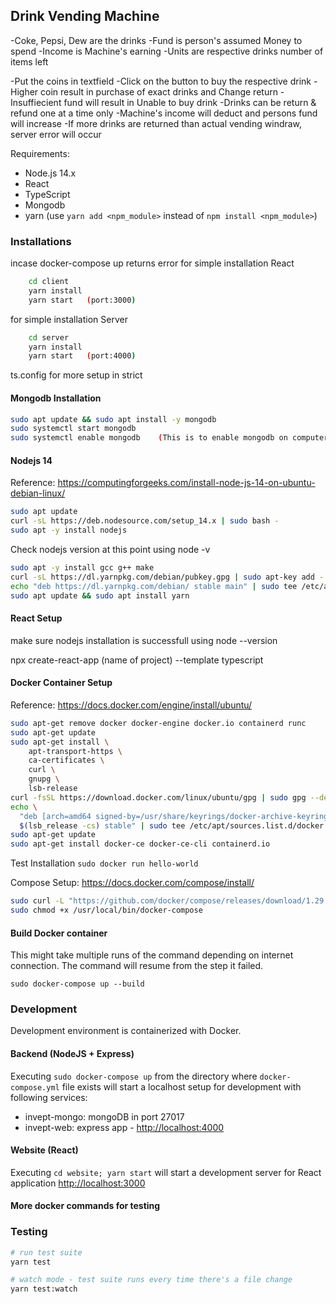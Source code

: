 ## Drink Vending Machine

-Coke, Pepsi, Dew are the drinks
-Fund is person's assumed Money to spend
-Income is Machine's earning
-Units are respective drinks number of items left

-Put the coins in textfield
  -Click on the button to buy the respective drink
  -Higher coin result in purchase of exact drinks and Change return
  -Insuffiecient fund will result in Unable to buy drink
  -Drinks can be return & refund one at a time only
  -Machine's income will deduct and persons fund will increase
  -If more drinks are returned than actual vending windraw, server error will occur


Requirements:
- Node.js 14.x
- React
- TypeScript
- Mongodb
- yarn (use `yarn add <npm_module>` instead of `npm install <npm_module>`)

### Installations
incase  docker-compose up returns error
for simple installation React
```bash
	cd client
	yarn install
	yarn start   (port:3000)
```

for simple installation Server
```bash
	cd server
	yarn install
	yarn start   (port:4000)
  ```
	
ts.config for more setup in strict

#### Mongodb Installation

```bash
sudo apt update && sudo apt install -y mongodb
sudo systemctl start mongodb
sudo systemctl enable mongodb    (This is to enable mongodb on computer restart)
```

#### Nodejs 14

Reference:
https://computingforgeeks.com/install-node-js-14-on-ubuntu-debian-linux/

```bash
sudo apt update
curl -sL https://deb.nodesource.com/setup_14.x | sudo bash -
sudo apt -y install nodejs
```

Check nodejs version at this point using node -v

```bash
sudo apt -y install gcc g++ make
curl -sL https://dl.yarnpkg.com/debian/pubkey.gpg | sudo apt-key add -
echo "deb https://dl.yarnpkg.com/debian/ stable main" | sudo tee /etc/apt/sources.list.d/yarn.list
sudo apt update && sudo apt install yarn
```
#### React Setup
make sure nodejs installation is successfull using node --version

npx create-react-app (name of project) --template typescript

#### Docker Container Setup

Reference: https://docs.docker.com/engine/install/ubuntu/

```bash
sudo apt-get remove docker docker-engine docker.io containerd runc
sudo apt-get update
sudo apt-get install \
    apt-transport-https \
    ca-certificates \
    curl \
    gnupg \
    lsb-release
curl -fsSL https://download.docker.com/linux/ubuntu/gpg | sudo gpg --dearmor -o /usr/share/keyrings/docker-archive-keyring.gpg
echo \
  "deb [arch=amd64 signed-by=/usr/share/keyrings/docker-archive-keyring.gpg] https://download.docker.com/linux/ubuntu \
  $(lsb_release -cs) stable" | sudo tee /etc/apt/sources.list.d/docker.list > /dev/null
sudo apt-get update
sudo apt-get install docker-ce docker-ce-cli containerd.io
```

Test Installation `sudo docker run hello-world`

Compose Setup: https://docs.docker.com/compose/install/

```bash
sudo curl -L "https://github.com/docker/compose/releases/download/1.29.2/docker-compose-$(uname -s)-$(uname -m)" -o /usr/local/bin/docker-compose
sudo chmod +x /usr/local/bin/docker-compose
```

#### Build Docker container

This might take multiple runs of the command depending on internet connection.
The command will resume from the step it failed.

`sudo docker-compose up --build`



### Development

Development environment is containerized with Docker.

#### Backend (NodeJS + Express)

Executing `sudo docker-compose up` from the directory where `docker-compose.yml`
file exists will start a localhost setup for development with following
services:

- invept-mongo: mongoDB in port 27017
- invept-web: express app - <http://localhost:4000>

#### Website (React)

Executing `cd website; yarn start` will start a development server for React
application <http://localhost:3000>

#### More docker commands for testing

### Testing

```bash
# run test suite
yarn test

# watch mode - test suite runs every time there's a file change
yarn test:watch
```


